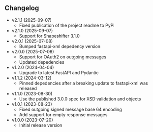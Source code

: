 Changelog
---------
- v2.1.1 (2025-09-07)
  - Fixed publication of the project readme to PyPI
- v2.1.0 (2025-09-07)
  - Support for Shapeshifter 3.1.0
- v2.0.1 (2025-07-08)
  - Bumped fastapi-xml depedency version
- v2.0.0 (2025-07-08)
  - Support for OAuth2 on outgoing messages
  - Updated depedencies
- v1.2.0 (2024-04-04)
  - Upgrade to latest FastAPI and Pydantic
- v1.1.2 (2024-03-12)
  - Pinned depedencies after a breaking update to fastapi-xml was released
- v1.1.0 (2023-08-30)
  - Use the published 3.0.0 spec for XSD validation and objects
- v1.0.1 (2023-08-23)
  - Fixed outgoing signed message base 64 encoding
  - Add support for empty response messages
- v1.0.0 (2023-07-20)
  - Initial release version

